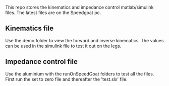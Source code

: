 This repo stores the kinematics and impedance control matlab/simulink files. The latest files are on the Speedgoat pc.

## Kinematics file
Use the demo folder to view the forward and inverse kinematics. The values can be used in the simulink file to test it out on the legs.

## Impedance control file
Use the aluminium with the runOnSpeedGoat folders to test all the files. First run the set to zero file and thereafter the 'test.slx' file.
